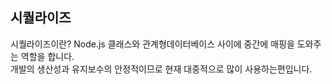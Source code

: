 ## 시퀄라이즈 
시퀄라이즈이란? Node.js 클래스와 관계형데이터베이스 사이에 중간에 매핑을 도와주는 역할을 합니다. </br>
개발의 생산성과 유지보수의 안정적이므로 현재 대중적으로 많이 사용하는편입니다.
